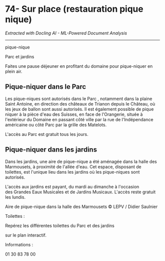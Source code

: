 # 74- Sur place (restauration pique nique)

*Extracted with Docling AI - ML-Powered Document Analysis*

---

pique-nique

Parc et jardins

Faites une pause déjeuner en profitant du domaine pour pique-niquer en plein air.

## Pique-niquer dans le Parc

Les pique-niques sont autorisés dans le Parc , notamment dans la plaine Saint Antoine, en direction des châteaux de Trianon depuis le Château, où les jeux de ballon sont aussi autorisés. Il est également possible de pique niquer à la pièce d'eau des Suisses, en face de l'Orangerie, située à l'extérieur du Domaine en passant côté ville par la rue de l'Indépendance américaine ou côté Parc par la grille des Matelots.

L'accès au Parc est gratuit tous les jours.

## Pique-niquer dans les jardins

Dans les jardins, une aire de pique-nique a été aménagée dans la halle des Marmousets, à proximité de l'allée d'eau. Cet espace, disposant de toilettes, est l'unique lieu dans les jardins où les pique-niques sont autorisés.

L'accès aux jardins est payant, du mardi au dimanche à l'occasion des Grandes Eaux Musicales et de Jardins Musicaux. L'accès reste gratuit les lundis.

Aire de pique-nique dans la halle des Marmousets © LEPV / Didier Saulnier

<!-- image -->

Toilettes :

Repérez les différentes toilettes du Parc et des jardins

sur le plan interactif.

Informations :

01 30 83 78 00